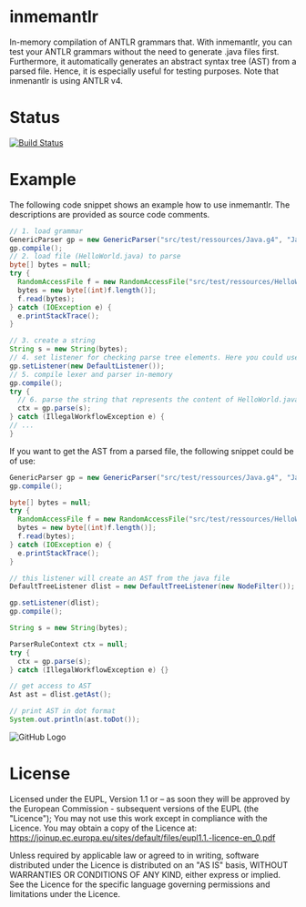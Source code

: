 # inmemantlr
In-memory compilation of ANTLR grammars that. With inmemantlr, you can test your
ANTLR grammars without the need to generate .java files first. Furthermore, it automatically generates an abstract syntax tree (AST) from a parsed file. Hence, it is especially useful for testing purposes. Note that inmenantlr is using ANTLR v4.

# Status
[![Build Status](https://travis-ci.org/julianthome/inmemantlr.svg?branch=master)](https://travis-ci.org/julianthome/inmemantlr.svg?branch=master)

# Example

The following code snippet shows an example how to use inmemantlr. The descriptions are provided as source code comments.

``` java
// 1. load grammar
GenericParser gp = new GenericParser("src/test/ressources/Java.g4", "Java");
gp.compile();
// 2. load file (HelloWorld.java) to parse
byte[] bytes = null;
try {
  RandomAccessFile f = new RandomAccessFile("src/test/ressources/HelloWorld.java", "r");
  bytes = new byte[(int)f.length()];
  f.read(bytes);
} catch (IOException e) {
  e.printStackTrace();
}

// 3. create a string
String s = new String(bytes);
// 4. set listener for checking parse tree elements. Here you could use any ParseTreeListener implementation.
gp.setListener(new DefaultListener());
// 5. compile lexer and parser in-memory
gp.compile();
try {
  // 6. parse the string that represents the content of HelloWorld.java
  ctx = gp.parse(s);
} catch (IllegalWorkflowException e) {
// ...
}
```

If you want to get the AST from a parsed file, the following snippet could be of use:

``` java
GenericParser gp = new GenericParser("src/test/ressources/Java.g4", "Java");
gp.compile();

byte[] bytes = null;
try {
  RandomAccessFile f = new RandomAccessFile("src/test/ressources/HelloWorld.java", "r");
  bytes = new byte[(int)f.length()];
  f.read(bytes);
} catch (IOException e) {
  e.printStackTrace();
}

// this listener will create an AST from the java file
DefaultTreeListener dlist = new DefaultTreeListener(new NodeFilter());

gp.setListener(dlist);
gp.compile();

String s = new String(bytes);

ParserRuleContext ctx = null;
try {
  ctx = gp.parse(s);
} catch (IllegalWorkflowException e) {}

// get access to AST
Ast ast = dlist.getAst();

// print AST in dot format
System.out.println(ast.toDot());
```

![GitHub Logo](https://github.com/julianthome/inmemantlr/tree/master/images/ast.svg)

# License
Licensed under the EUPL, Version 1.1 or – as soon they will be approved by the European Commission - subsequent versions of the EUPL (the "Licence"); You may not use this work except in compliance with the Licence. You may obtain a copy of the Licence at: https://joinup.ec.europa.eu/sites/default/files/eupl1.1.-licence-en_0.pdf

Unless required by applicable law or agreed to in writing, software distributed under the Licence is distributed on an "AS IS" basis, WITHOUT WARRANTIES OR CONDITIONS OF ANY KIND, either express or implied. See the Licence for the specific language governing permissions and limitations under the Licence.
